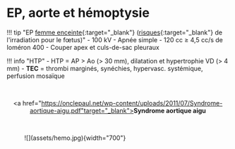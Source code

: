 # EP, aorte et hémoptysie

!!! tip "EP [femme enceinte](https://onclepaul.net/wp-content/uploads/2011/07/EP-chez-la-femme-enceinte-CS-2013+++1.pdf){:target="_blank"} ([risques](https://onclepaul.fr/wp-content/uploads/2011/07/La-femme-enceinte-en-imagerie-pire-angoisse-du-radiologue-New-JFR-2020.pdf){:target="_blank"} de l'irradiation pour le fœtus)"
    - 100 kV
    - Apnée simple
    - 120 cc ≥ 4,5 cc/s de Ioméron 400
    - Couper apex et culs-de-sac pleuraux

!!! info "HTP"
    - HTP = AP > Ao (> 30 mm), dilatation et hypertrophie VD (> 4 mm)
    - **TEC** = thrombi marginés, synéchies, hypervasc. systémique, perfusion mosaïque

</br><p style="text-align: center"><a href="https://onclepaul.net/wp-content/uploads/2011/07/Syndrome-aortique-aigu.pdf"target="_blank"><b>Syndrome aortique aigu</b></a></p></br>

<figure markdown="span">
    ![](assets/hemo.jpg){width="700"}
</figure>